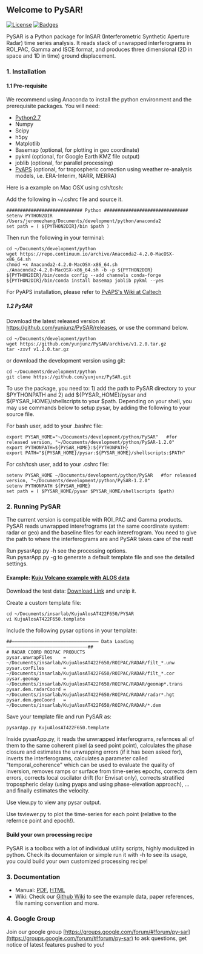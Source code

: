 ## Welcome to PySAR!   
   
[![License](http://img.shields.io/:license-mit-blue.svg)](https://github.com/yunjunz/PySAR)
[![Badges](http://img.shields.io/:badges-7/7-ff6799.svg)](https://github.com/yunjunz/PySAR)
       
PySAR is a Python package for InSAR (Interferometric Synthetic Aperture Radar) time series analysis. It reads stack of unwrapped interferograms in ROI_PAC, Gamma and ISCE format, and produces three dimensional (2D in space and 1D in time) ground displacement.   
   
### 1. Installation   

#### 1.1 Pre-requisite
We recommend using Anaconda to install the python environment and the prerequisite packages. You will need:   
- [Python2.7](https://www.continuum.io/downloads)
- Numpy
- Scipy
- h5py
- Matplotlib
- Basemap (optional, for plotting in geo coordinate)
- pykml (optional, for Google Earth KMZ file output)
- joblib (optional, for parallel processing)
- [PyAPS](http://earthdef.caltech.edu/projects/pyaps/wiki/Main) (optional, for tropospheric correction using weather re-analysis models, i.e. ERA-Interim, NARR, MERRA)

Here is a example on Mac OSX using csh/tcsh:   

Add the following in ~/.cshrc file and source it.   

    ############################ Python ############################### 
    setenv PYTHON2DIR /Users/jeromezhang/Documents/development/python/anaconda2
    set path = ( ${PYTHON2DIR}/bin $path )

Then run the following in your terminal:   

    cd ~/Documents/development/python
    wget https://repo.continuum.io/archive/Anaconda2-4.2.0-MacOSX-x86_64.sh
    chmod +x Anaconda2-4.2.0-MacOSX-x86_64.sh
    ./Anaconda2-4.2.0-MacOSX-x86_64.sh -b -p ${PYTHON2DIR}
    ${PYTHON2DIR}/bin/conda config --add channels conda-forge
    ${PYTHON2DIR}/bin/conda install basemap joblib pykml --yes   
   
For PyAPS installation, please refer to [PyAPS's Wiki at Caltech](http://earthdef.caltech.edu/projects/pyaps/wiki/Main)


##### 1.2 PySAR   
Download the latest released version at https://github.com/yunjunz/PySAR/releases, or use the command below.    
   
    cd ~/Documents/development/python
    wget https://github.com/yunjunz/PySAR/archive/v1.2.0.tar.gz
    tar -zxvf v1.2.0.tar.gz
   
or download the development version using git:   
   
    cd ~/Documents/development/python
    git clone https://github.com/yunjunz/PySAR.git
   
To use the package, you need to: 1) add the path to PySAR directory to your $PYTHONPATH and 2) add ${PYSAR_HOME}/pysar and ${PYSAR_HOME}/shellscripts to your $path. Depending on your shell, you may use commands below to setup pysar, by adding the following to your source file.   
   
For bash user, add to your .bashrc file:   

    export PYSAR_HOME="~/Documents/development/python/PySAR"   #for released version, "~/Documents/development/python/PySAR-1.2.0"
    export PYTHONPATH=${PYSAR_HOME}:${PYTHONPATH}   
    export PATH="${PYSAR_HOME}/pysar:${PYSAR_HOME}/shellscripts:$PATH"   

For csh/tcsh user, add to your .cshrc file:   

    setenv PYSAR_HOME ~/Documents/development/python/PySAR   #for released version, "~/Documents/development/python/PySAR-1.2.0"
    setenv PYTHONPATH ${PYSAR_HOME}
    set path = ( $PYSAR_HOME/pysar $PYSAR_HOME/shellscripts $path)
   
   
### 2. Running PySAR

The current version is compatible with ROI_PAC and Gamma products. PySAR reads unwrapped interefrograms (at the same coordinate system: radar or geo) and the baseline files for each interefrogram. You need to give the path to where the interferograms are and PySAR takes care of the rest!   

Run pysarApp.py -h see the processing options.   
Run pysarApp.py -g to generate a default template file and see the detailed settings.   

#### Example: [Kuju Volcano example with ALOS data](https://github.com/yunjunz/PySAR/wiki/Example)   

Download the test data: [Download Link](https://miami.app.box.com/v/pysar-demo-KujuAlosAT422F650) and unzip it.   

Create a custom template file:   

    cd ~/Documents/insarlab/KujuAlosAT422F650/PYSAR
    vi KujuAlosAT422F650.template
   
Include the following pysar options in your template:   

    ##———————————————————————————————— Data Loading ——————————————————————————————##
    # RADAR COORD ROIPAC PRODUCTS
    pysar.unwrapFiles    = ~/Documents/insarlab/KujuAlosAT422F650/ROIPAC/RADAR/filt_*.unw
    pysar.corFiles       = ~/Documents/insarlab/KujuAlosAT422F650/ROIPAC/RADAR/filt_*.cor
    pysar.geomap         = ~/Documents/insarlab/KujuAlosAT422F650/ROIPAC/RADAR/geomap*.trans
    pysar.dem.radarCoord = ~/Documents/insarlab/KujuAlosAT422F650/ROIPAC/RADAR/radar*.hgt
    pysar.dem.geoCoord   = ~/Documents/insarlab/KujuAlosAT422F650/ROIPAC/RADAR/*.dem

Save your template file and run PySAR as:   

    pysarApp.py KujuAlosAT422F650.template

Inside pysarApp.py, it reads the unwrapped interferograms, refernces all of them to the same coherent pixel (a seed point point), calculates the phase closure and estimates the unwrapping errors (if it has been asked for), inverts the interferograms, calculates a parameter called "temporal_coherence" which can be used to evaluate the quality of inversion, removes ramps or surface from time-series epochs, corrects dem errors, corrects local oscilator drift (for Envisat only), corrects stratified tropospheric delay (using pyaps and using phase-elevation approach), ... and finally estimates the velocity.   

Use view.py to view any pysar output.   

Use tsviewer.py to plot the time-series for each point (relative to the refernce point and epoch!).    

#### Build your own processing recipe   

PySAR is a toolbox with a lot of individual utility scripts, highly modulized in python. Check its documentaion or simple run it with -h to see its usage, you could build your own customized processing recipe!

   
### 3. Documentation
   
- Manual: [PDF](https://github.com/yunjunz/PySAR/blob/master/docs/Manual-1.2.0_201708.pdf), [HTML](https://github.com/yunjunz/PySAR/blob/master/docs/Manual-1.2.0_201708.html.zip)
- Wiki: Check our [Github Wiki](https://github.com/yunjunz/PySAR/wiki) to see the example data, paper references, file naming convention and more.
   
### 4. Google Group

Join our google group [https://groups.google.com/forum/#!forum/py-sar](https://groups.google.com/forum/#!forum/py-sar) to ask questions, get notice of latest features pushed to you!
